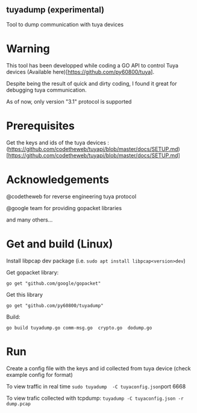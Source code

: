 ## tuyadump (experimental)

Tool to dump communication with tuya devices

# Warning

This tool has been developped while coding a GO API to control Tuya devices (Available here)[https://github.com/py60800/tuya].

Despite being the result of quick and dirty coding, I found it great for debugging tuya communication.

As of now, only version "3.1" protocol is supported

# Prerequisites
Get the keys and ids of the tuya devices : (https://github.com/codetheweb/tuyapi/blob/master/docs/SETUP.md)[https://github.com/codetheweb/tuyapi/blob/master/docs/SETUP.md]

# Acknowledgements

@codetheweb for reverse engineering tuya protocol

@google team for providing gopacket libraries

and many others...

# Get and build (Linux)

Install libpcap dev package (i.e. `sudo apt install libpcap<version>dev`)

Get gopacket library:

`go get "github.com/google/gopacket"`

Get this library 

`go get "github.com/py60800/tuyadump"`

Build:

`go build tuyadump.go comm-msg.go  crypto.go  dodump.go`

# Run

Create a config file with the keys and id collected from tuya device (check example config for format)

To view traffic in real time
`sudo tuyadump  -C tuyaconfig.json`port 6668

To view trafic collected with tcpdump:
`tuyadump -C tuyaconfig.json -r dump.pcap`

